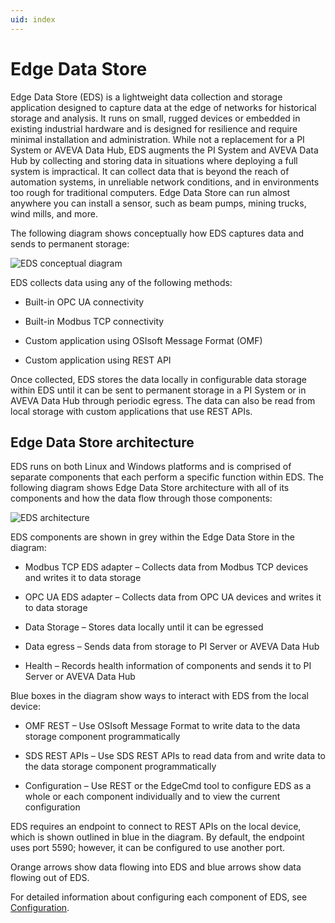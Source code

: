 ```yaml
---
uid: index
---
```


# Edge Data Store

Edge Data Store (EDS) is a lightweight data collection and storage application designed to capture data at the edge of networks for historical storage and analysis. It runs on small, rugged devices or embedded in existing industrial hardware and is designed for resilience and require minimal installation and administration. While not a replacement for a PI System or AVEVA Data Hub, EDS augments the PI System and AVEVA Data Hub by collecting and storing data in situations where deploying a full system is impractical. It can collect data that is beyond the reach of automation systems, in unreliable network conditions, and in environments too rough for traditional computers. Edge Data Store can run almost anywhere you can install a sensor, such as beam pumps, mining trucks, wind mills, and more.

The following diagram shows conceptually how EDS captures data and sends to permanent storage:

![EDS conceptual diagram](https://osisoft.github.io/Edge-Data-Store-Docs/content/images/EDSConceptualDiag.jpg "EDS conceptual diagram")

EDS collects data using any of the following methods:

* Built-in OPC UA connectivity

* Built-in Modbus TCP connectivity

* Custom application using OSIsoft Message Format (OMF)

* Custom application using REST API

Once collected, EDS stores the data locally in configurable data storage within EDS until it can be sent to permanent storage in a PI System or in AVEVA Data Hub through periodic egress. The data can also be read from local storage with custom applications that use REST APIs.

## Edge Data Store architecture

EDS runs on both Linux and Windows platforms and is comprised of separate components that each perform a specific function within EDS. The following diagram shows Edge Data Store architecture with all of its components and how the data flow through those components:

![EDS architecture](https://osisoft.github.io/Edge-Data-Store-Docs/content/images/EDSArchitecturalDiag.jpg "EDS architecture")

EDS components are shown in grey within the Edge Data Store in the diagram:

* Modbus TCP EDS adapter – Collects data from Modbus TCP devices and writes it to data storage

* OPC UA EDS adapter – Collects data from OPC UA devices and writes it to data storage

* Data Storage – Stores data locally until it can be egressed

* Data egress – Sends data from storage to PI Server or AVEVA Data Hub

* Health – Records health information of components and sends it to PI Server or AVEVA Data Hub

Blue boxes in the diagram show ways to interact with EDS from the local device:

* OMF REST – Use OSIsoft Message Format to write data to the data storage component programmatically

* SDS REST APIs – Use SDS REST APIs to read data from and write data to the data storage component programmatically

* Configuration – Use REST or the EdgeCmd tool to configure EDS as a whole or each component individually and to view the current configuration

EDS requires an endpoint to connect to REST APIs on the local device, which is shown outlined in blue in the diagram. By default, the endpoint uses port 5590; however, it can be configured to use another port.

Orange arrows show data flowing into EDS and blue arrows show data flowing out of EDS.

For detailed information about configuring each component of EDS, see [Configuration](xref:Configuration).

<!--
# OSIsoft Edge Data Store

=======

- [Overview](xref:EdgeDataStoreOverview)
  - [Design considerations](xref:scalePerformance)
  - [Performance](xref:Performance)
  - [Security](xref:security)
- [Quick start guides](xref:QuickStartGuides)
  - [OPC UA EDS adapter quick start](xref:opcUaQuickStart)
  - [Modbus TCP adapter quick start](xref:modbusQuickStart)
  - [OMF quick start](xref:omfQuickStart)
  - [AVEVA Data Hub egress quick start](xref:ocsEgressQuickStart)
  - [PI egress quick start](xref:piEgressQuickStart)
  - [SDS Read/Write quick start](xref:sdsQuickStart)
  - [Command line quick start - Linux](xref:commandLineLinuxQuickStart)
  - [Command line quick start - Windows](xref:commandLineWindowsQuickStart)
- [Installation](xref:installationOverview)
  - [System requirements](xref:SystemRequirements)
    - [Linux and Windows platform differences](xref:linuxWindows)
  - [Install Edge Data Store](xref:InstallEdgeDataStore)
    - [Docker](xref:edgeDocker)
  - [Verify installation](xref:VerifyInstallation)
  - [Uninstall Edge Data Store](xref:UninstallEdgeDataStore)
- [Configuration](xref:Configuration)
  - [Configuration tools](xref:ConfigurationTools)
  - [System configuration](xref:SystemConfiguration)
    - [System components configuration](xref:SystemComponentsConfiguration)
    - [System port configuration](xref:SystemPortConfiguration)
    - [Edge Data Store configuration](xref:EdgeDataStoreConfiguration)
  - [Data ingress configuration](xref:EDSDataIngress)
    - [OPC UA EDS adapter](xref:opcUaOverview)
      - [Supported features](xref:SupportedFeaturesOPCUA)
      - [Principles of operation](xref:PrinciplesOfOperationOPCUA)
      - [Data source configuration](xref:OPCUADataSourceConfiguration)
      - [Data selection configuration](xref:OPCUADataSelectionConfiguration)
      - [Adapter security](xref:OPCUAAdapterSecurityConfiguration)
    - [Modbus TCP EDS adapter](xref:modbusOverview)
      - [Supported features](xref:SupportedFeaturesModbus)
      - [Principles of operation](xref:PrinciplesOfOperationModbus)
      - [Data source configuration](xref:ModbusTCPDataSourceConfiguration)
      - [Data selection configuration](xref:ModbusTCPDataSelectionConfiguration)
    - [OSIsoft Message Format (OMF)](xref:omfOverview)
  - [Storage](xref:storage)
    - [Storage runtime configuration](xref:storageruntime)
  - [Data egress configuration](xref:egress)
    - [Prepare egress destinations](xref:PrepareEgressDestinations)
    - [Egress execution details](xref:EgressExecutionDetails)
  - [Diagnostics configuration](xref:EdgeDataStoreDiagnostics)
  - [Health endpoints configuration](xref:HealthEndpointsConfiguration)
  - [Logging configuration](xref:LoggingConfig)
- [Administration](xref:EdgeDataStoreAdministration)
  - [Retrieve product version information](xref:RetrieveProductVersionInformation)
  - [Reset Edge Data Store](xref:ResetEdgeDataStore)
  - [Reset the Storage component](xref:ResetTheStorageComponent)
  - [Stop and start an EDS adapter](xref:StopAndStartAnEDSAdapter)
- [Troubleshoot Edge Data Store](xref:troubleShooting)
  - [Disaster recovery](xref:disasterRecovery)
- [Reference](xref:Reference)
  - [Sequential Data Store (SDS)](xref:sdsOverview)
    - [Types](xref:sdsTypes)
    - [Streams](xref:sdsStreams)
    - [Stream views](xref:sdsStreamViews)
    - [Indexes](xref:sdsIndexes)
    - [Read Data](xref:sdsReadingData)
      - [API calls for reading data](xref:sdsReadingDataApi)
      - [Filter expressions](xref:sdsFilterExpressions)
      - [Table format](xref:sdsTableFormat)
    - [Write data](xref:sdsWritingData)
      - [Response format](xref:ResponseFormatWriteAPIs)
      - [API calls for writing data](xref:sdsWritingDataApi)
    - [Units of measure](xref:unitsOfMeasure)
    - [Compression](xref:sdsCompression)
    - [Searching](xref:sdsSearching)
  - [EdgeCmd commands](xref:EdgecmdCommands)
  - [Release notes](xref:releaseNotes)
  - [Technical support and feedback](xref:Feedback)
-->
